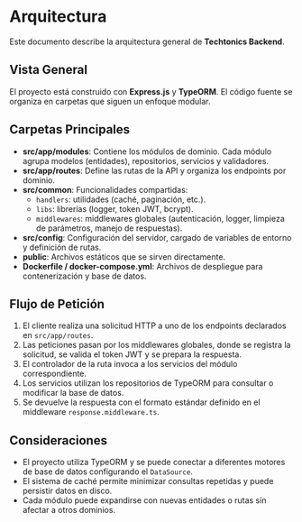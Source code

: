 # Arquitectura

Este documento describe la arquitectura general de **Techtonics Backend**.

## Vista General

El proyecto está construido con **Express.js** y **TypeORM**. El código fuente se organiza en carpetas que siguen un enfoque modular.

## Carpetas Principales

- **src/app/modules**: Contiene los módulos de dominio. Cada módulo agrupa modelos (entidades), repositorios, servicios y validadores.
- **src/app/routes**: Define las rutas de la API y organiza los endpoints por dominio.
- **src/common**: Funcionalidades compartidas:
  - `handlers`: utilidades (caché, paginación, etc.).
  - `libs`: librerías (logger, token JWT, bcrypt).
  - `middlewares`: middlewares globales (autenticación, logger, limpieza de parámetros, manejo de respuestas).
- **src/config**: Configuración del servidor, cargado de variables de entorno y definición de rutas.
- **public**: Archivos estáticos que se sirven directamente.
- **Dockerfile / docker-compose.yml**: Archivos de despliegue para contenerización y base de datos.

## Flujo de Petición

1. El cliente realiza una solicitud HTTP a uno de los endpoints declarados en `src/app/routes`.
2. Las peticiones pasan por los middlewares globales, donde se registra la solicitud, se valida el token JWT y se prepara la respuesta.
3. El controlador de la ruta invoca a los servicios del módulo correspondiente.
4. Los servicios utilizan los repositorios de TypeORM para consultar o modificar la base de datos.
5. Se devuelve la respuesta con el formato estándar definido en el middleware `response.middleware.ts`.

## Consideraciones

- El proyecto utiliza TypeORM y se puede conectar a diferentes motores de base de datos configurando el `DataSource`.
- El sistema de caché permite minimizar consultas repetidas y puede persistir datos en disco.
- Cada módulo puede expandirse con nuevas entidades o rutas sin afectar a otros dominios.

